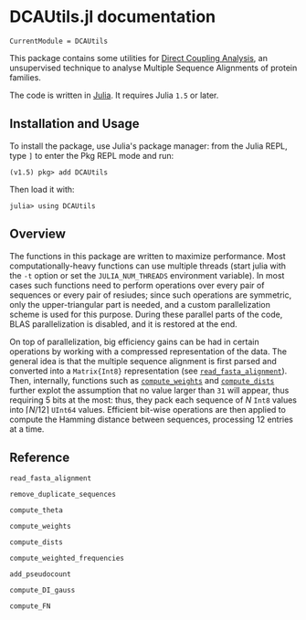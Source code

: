 # DCAUtils.jl documentation

```@meta
CurrentModule = DCAUtils
```

This package contains some utilities for [Direct Coupling Analysis](https://en.wikipedia.org/wiki/Direct_coupling_analysis),
an unsupervised technique to analyse Multiple Sequence Alignments of
protein families.

The code is written in [Julia](http://julialang.org). It requires Julia `1.5` or later.

## Installation and Usage

To install the package, use Julia's package manager: from the Julia REPL, type `]` to enter the Pkg
REPL mode and run:

```
(v1.5) pkg> add DCAUtils
```

Then load it with:

```
julia> using DCAUtils
```

## Overview

The functions in this package are written to maximize performance. Most computationally-heavy
functions can use multiple threads (start julia with the `-t` option or set the `JULIA_NUM_THREADS`
environment variable). In most cases such functions need to perform operations over every pair of
sequences or every pair of resiudes; since such operations are symmetric, only the upper-triangular
part is needed, and a custom parallelization scheme is used for this purpose. During these parallel
parts of the code, BLAS parallelization is disabled, and it is restored at the end.

On top of parallelization, big efficiency gains can be had in certain operations by working with a
compressed representation of the data. The general idea is that the multiple sequence alignment is
first parsed and converted into a `Matrix{Int8}` representation (see
[`read_fasta_alignment`](@ref)). Then, internally, functions such as [`compute_weights`](@ref) and
[`compute_dists`](@ref) further explot the assumption that no value larger than `31` will appear,
thus requiring 5 bits at the most: thus, they pack each sequence of $N$ `Int8` values into $⌈N /
12⌉$ `UInt64` values. Efficient bit-wise operations are then applied to compute the Hamming
distance between sequences, processing 12 entries at a time.


## Reference

```@docs
read_fasta_alignment
```
```@docs
remove_duplicate_sequences
```
```@docs
compute_theta
```
```@docs
compute_weights
```
```@docs
compute_dists
```
```@docs
compute_weighted_frequencies
```
```@docs
add_pseudocount
```
```@docs
compute_DI_gauss
```
```@docs
compute_FN
```
